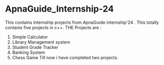 # ApnaGuide_Internship-24
This contains  internship projects from ApnaGuide internship'24 .
This totally contanis five projects in c++. THE Projects are :
1. Simple Calculator
2. Library Management system
3. Student Grade Tracker
4. Banking System
5. Chess Game
Till now i have completed two projects.
